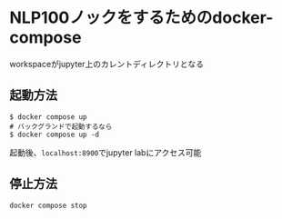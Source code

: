 # NLP100ノックをするためのdocker-compose

workspaceがjupyter上のカレントディレクトリとなる

## 起動方法

```shell
$ docker compose up
# バックグランドで起動するなら
$ docker compose up -d
```

起動後、`localhost:8900`でjupyter labにアクセス可能

## 停止方法

```shell
docker compose stop
```
